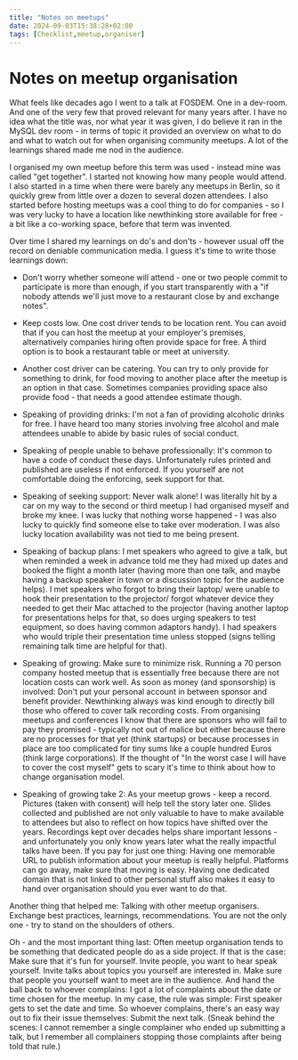 ```yaml
---
title: "Notes on meetups"
date: 2024-09-03T15:38:28+02:00
tags: [Checklist,meetup,organiser]
---
```


# Notes on meetup organisation

What feels like decades ago I went to a talk at FOSDEM. One in a dev-room. And one of the very few that proved relevant for many years after. I have no idea what the title was, nor what year it was given, I do believe it ran in the MySQL dev room - in terms of topic it provided an overview on what to do and what to watch out for when organising community meetups. A lot of the learnings shared made me nod in the audience.

I organised my own meetup before this term was used - instead mine was called "get together". I started not knowing how many people would attend. I also started in a time when there were barely any meetups in Berlin, so it quickly grew from little over a dozen to several dozen attendees. I also started before hosting meetups was a cool thing to do for companies - so I was very lucky to have a location like newthinking store available for free - a bit like a co-working space, before that term was invented.

Over time I shared my learnings on do's and don'ts - however usual off the record on deniable communication media. I guess it's time to write those learnings down:

* Don't worry whether someone will attend - one or two people commit to participate is more than enough, if you start transparently with a "if nobody attends we'll just move to a restaurant close by and exchange notes".
* Keep costs low. One cost driver tends to be location rent. You can avoid that if you can host the meetup at your employer's premises, alternatively companies hiring often provide space for free. A third option is to book a restaurant table or meet at university.
* Another cost driver can be catering. You can try to only provide for something to drink, for food moving to another place after the meetup is an option in that case. Sometimes companies providing space also provide food - that needs a good attendee estimate though.

* Speaking of providing drinks: I'm not a fan of providing alcoholic drinks for free. I have heard too many stories involving free alcohol and male attendees unable to abide by basic rules of social conduct.

* Speaking of people unable to behave professionally: It's common to have a code of conduct these days. Unfortunately rules printed and published are useless if not enforced. If you yourself are not comfortable doing the enforcing, seek support for that.

* Speaking of seeking support: Never walk alone! I was literally hit by a car on my way to the second or third meetup I had organised myself and broke my knee. I was lucky that nothing worse happened - I was also lucky to quickly find someone else to take over moderation. I was also lucky location availability was not tied to me being present.

* Speaking of backup plans: I met speakers who agreed to give a talk, but when reminded a week in advance told me they had mixed up dates and booked the flight a month later (having more than one talk, and maybe having a backup speaker in town or a discussion topic for the audience helps). I met speakers who forgot to bring their laptop/ were unable to hook their presentation to the projector/ forgot whatever device they needed to get their Mac attached to the projector (having another laptop for presentations helps for that, so does urging speakers to test equipment, so does having common adaptors handy). I had speakers who would triple their presentation time unless stopped (signs telling remaining talk time are helpful for that).

* Speaking of growing: Make sure to minimize risk. Running a 70 person company hosted meetup that is essentially free because there are not location costs can work well. As soon as money (and sponsorship) is involved: Don't put your personal account in between sponsor and benefit provider. Newthinking always was kind enough to directly bill those who offered to cover talk recording costs. From organising meetups and conferences I know that there are sponsors who will fail to pay they promised - typically not out of malice but either because there are no processes for that yet (think startups) or because processes in place are too complicated for tiny sums like a couple hundred Euros (think large corporations). If the thought of "In the worst case I will have to cover the cost myself" gets to scary it's time to think about how to change organisation model.

* Speaking of growing take 2: As your meetup grows - keep a record. Pictures (taken with consent) will help tell the story later one. Slides collected and published are not only valuable to have to make available to attendees but also to reflect on how topics have shifted over the years. Recordings kept over decades helps share important lessons - and unfortunately you only know years later what the really impactful talks have been. If you pay for just one thing: Having one memorable URL to publish information about your meetup is really helpful. Platforms can go away, make sure that moving is easy. Having one dedicated domain that is not linked to other personal stuff also makes it easy to hand over organisation should you ever want to do that. 

Another thing that helped me: Talking with other meetup organisers. Exchange best practices, learnings, recommendations. You are not the only one - try to stand on the shoulders of others.

Oh - and the most important thing last: Often meetup organisation tends to be something that dedicated people do as a side project. If that is the case: Make sure that it's fun for yourself. Invite people, you want to hear speak yourself. Invite talks about topics you yourself are interested in. Make sure that people you yourself want to meet are in the audience. And hand the ball back to whoever complains: I got a lot of complaints about the date or time chosen for the meetup. In my case, the rule was simple: First speaker gets to set the date and time. So whoever complains, there's an easy way out to fix their issue themselves: Submit the next talk. (Sneak behind the scenes: I cannot remember a single complainer who ended up submitting a talk, but I remember all complainers stopping those complaints after being told that rule.)
